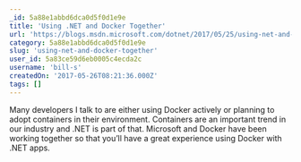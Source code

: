 ```yaml
---
_id: 5a88e1abbd6dca0d5f0d1e9e
title: 'Using .NET and Docker Together'
url: 'https://blogs.msdn.microsoft.com/dotnet/2017/05/25/using-net-and-docker-together/'
category: 5a88e1abbd6dca0d5f0d1e9e
slug: 'using-net-and-docker-together'
user_id: 5a83ce59d6eb0005c4ecda2c
username: 'bill-s'
createdOn: '2017-05-26T08:21:36.000Z'
tags: []
---
```


Many developers I talk to are either using Docker actively or planning to adopt containers in their environment. Containers are an important trend in our industry and .NET is part of that. Microsoft and Docker have been working together so that you’ll have a great experience using Docker with .NET apps.
